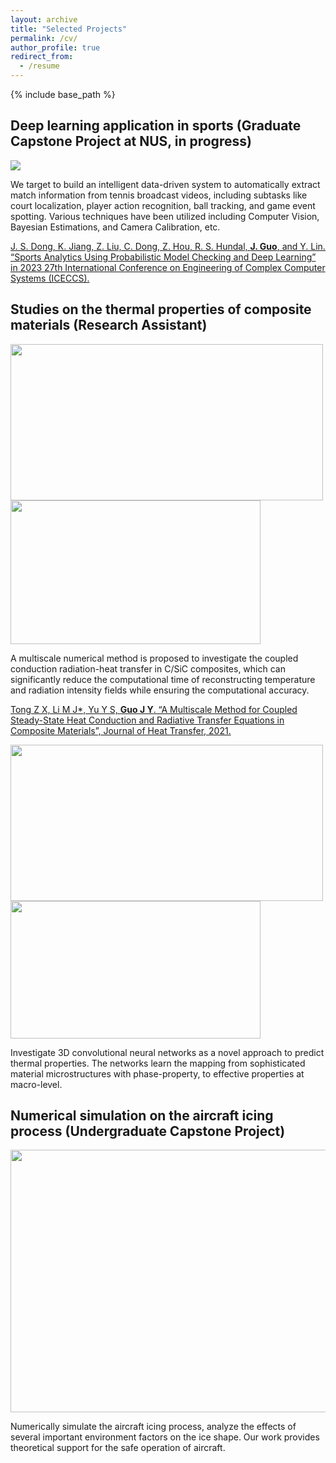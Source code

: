 ```yaml
---
layout: archive
title: "Selected Projects"
permalink: /cv/
author_profile: true
redirect_from:
  - /resume
---
```


{% include base_path %}

Deep learning application in sports (Graduate Capstone Project at NUS, in progress)
------
<img src='https://jingyu198.github.io/jingyu.github.io/images/demo1.gif'>

We target to build an intelligent data-driven system to automatically extract match information from tennis broadcast videos, including subtasks like court localization, player action recognition, ball tracking, and game event spotting. Various techniques have been utilized including Computer Vision, Bayesian Estimations, and Camera Calibration, etc.

[J. S. Dong, K. Jiang, Z. Liu, C. Dong, Z. Hou, R. S. Hundal, <b>J. Guo</b>, and Y. Lin. “Sports Analytics Using Probabilistic Model Checking and Deep Learning” in 2023 27th International Conference on Engineering of Complex Computer Systems (ICECCS).](https://jingyu198.github.io/jingyu.github.io/files/paper1.pdf)



Studies on the thermal properties of composite materials (Research Assistant)
------
<img src='https://jingyu198.github.io/jingyu.github.io/images/img1.png' style='width: 500px; height: 250px;'>         <img src='https://jingyu198.github.io/jingyu.github.io/images/img2.png' style='width: 400px; height: 230px;'>

A multiscale numerical method is proposed to investigate the coupled conduction radiation-heat transfer in C/SiC composites, which can significantly reduce the computational time of reconstructing temperature and radiation intensity fields while ensuring the computational accuracy.

[Tong Z X, Li M J*, Yu Y S, <b>Guo J Y</b>. “A Multiscale Method for Coupled Steady-State Heat Conduction and Radiative Transfer Equations in Composite Materials”, Journal of Heat Transfer, 2021.](https://jingyu198.github.io/jingyu.github.io/files/paper2.pdf)

<img src='https://jingyu198.github.io/jingyu.github.io/images/img3.png' style='width: 500px; height: 250px;'>         <img src='https://jingyu198.github.io/jingyu.github.io/images/img4.png' style='width: 400px; height: 220px;'>

Investigate 3D convolutional neural networks as a novel approach to predict thermal properties. The networks learn the mapping from sophisticated material microstructures with phase-property, to effective properties at macro-level.




Numerical simulation on the aircraft icing process (Undergraduate Capstone Project)
------
<img src='https://jingyu198.github.io/jingyu.github.io/images/img5.png' style='width: 630px; height: 420px;'>

Numerically simulate the aircraft icing process, analyze the effects of several important environment factors on the ice shape. Our work provides theoretical support for the safe operation of aircraft.
